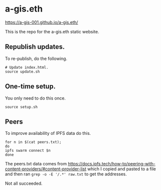 # a-gis.eth

https://a-gis-001.github.io/a-gis.eth/

This is the repo for the a-gis.eth static website.

## Republish updates.

To re-publish, do the following.

```
# Update index.html.
source update.sh
```

## One-time setup.

You only need to do this once.

```
source setup.sh
```

## Peers

To improve availability of IPFS data do this.

```
for n in $(cat peers.txt);
do 
ipfs swarm connect $n
done
```

The peers.txt data comes from https://docs.ipfs.tech/how-to/peering-with-content-providers/#content-provider-list
which I copied and pasted to a file and then ran `grep -o -E '/.*' raw.txt` to get the addresses.

Not all succeeded.

